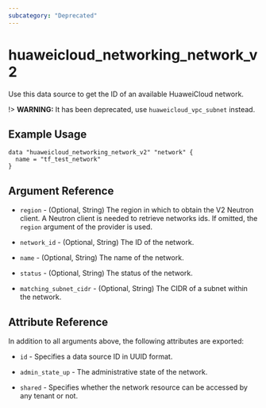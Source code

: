 ```yaml
---
subcategory: "Deprecated"
---
```


# huaweicloud\_networking\_network\_v2

Use this data source to get the ID of an available HuaweiCloud network.

!> **WARNING:** It has been deprecated, use `huaweicloud_vpc_subnet` instead.

## Example Usage

```hcl
data "huaweicloud_networking_network_v2" "network" {
  name = "tf_test_network"
}
```

## Argument Reference

* `region` - (Optional, String) The region in which to obtain the V2 Neutron client. A Neutron client is needed to
  retrieve networks ids. If omitted, the
  `region` argument of the provider is used.

* `network_id` - (Optional, String) The ID of the network.

* `name` - (Optional, String) The name of the network.

* `status` - (Optional, String) The status of the network.

* `matching_subnet_cidr` - (Optional, String) The CIDR of a subnet within the network.

## Attribute Reference

In addition to all arguments above, the following attributes are exported:

* `id` - Specifies a data source ID in UUID format.

* `admin_state_up` - The administrative state of the network.

* `shared` - Specifies whether the network resource can be accessed by any tenant or not.
